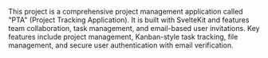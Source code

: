 This project is a comprehensive project management application called "PTA" (Project Tracking Application). It is built with SvelteKit and features team collaboration, task management, and email-based user invitations. Key features include project management, Kanban-style task tracking, file management, and secure user authentication with email verification.
